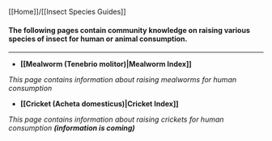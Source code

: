 [[Home]]/[[Insect Species Guides]]
#### **The following pages contain community knowledge on raising various species of insect for human or animal consumption.**

***

* **[[Mealworm (Tenebrio molitor)|Mealworm Index]]**

_This page contains information about raising mealworms for human consumption_

* **[[Cricket (Acheta domesticus)|Cricket Index]]**

_This page contains information about raising crickets for human consumption **(information is coming)**_





